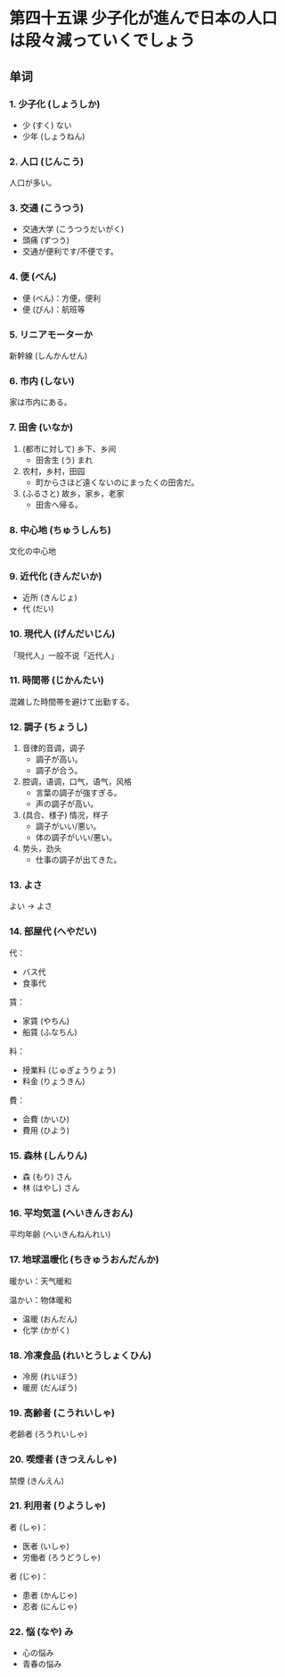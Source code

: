 # 第四十五课 少子化が進んで日本の人口は段々減っていくでしょう
## 单词
### 1. 少子化 (しょうしか)
* 少 (すく) ない
* 少年 (しょうねん)

### 2. 人口 (じんこう)
人口が多い。

### 3. 交通 (こうつう)
* 交通大学 (こうつうだいがく)
* 頭痛 (ずつう)
* 交通が便利です/不便です。

### 4. 便 (べん)
* 便 (べん)：方便，便利
* 便 (びん)：航班等

### 5. リニアモーターか
新幹線 (しんかんせん)

### 6. 市内 (しない)
家は市内にある。

### 7. 田舎 (いなか)
1. (都市に対して) 乡下、乡间
	* 田舎生 (う) まれ　
2. 农村，乡村，田园
	* 町からさほど遠くないのにまったくの田舎だ。
3. (ふるさと) 故乡，家乡，老家
	* 田舎へ帰る。

### 8. 中心地 (ちゅうしんち)
文化の中心地  

### 9. 近代化 (きんだいか)
* 近所 (きんじょ)
* 代 (だい)

### 10. 現代人 (げんだいじん)
「現代人」一般不说「近代人」

### 11. 時間帯 (じかんたい)
混雑した時間帯を避けて出勤する。

### 12. 調子 (ちょうし)
1. 音律的音调，调子
	* 調子が高い。　
	* 調子が合う。
2. 腔调，语调，口气，语气，风格
	* 言葉の調子が強すぎる。
	* 声の調子が高い。
3. (具合、様子) 情况，样子
	* 調子がいい/悪い。
	* 体の調子がいい/悪い。
4. 势头，劲头
	* 仕事の調子が出てきた。

### 13. よさ
よい -> よさ

### 14. 部屋代 (へやだい)
代：

* バス代　
* 食事代

賃：

* 家賃 (やちん)
* 船賃 (ふなちん)

料：

* 授業料 (じゅぎょうりょう)
* 料金 (りょうきん)

費：

* 会費 (かいひ)
* 費用 (ひよう)

### 15. 森林 (しんりん)
* 森 (もり) さん
* 林 (はやし) さん　

### 16. 平均気温 (へいきんきおん)
平均年齢 (へいきんねんれい)

### 17. 地球温暖化 (ちきゅうおんだんか)
暖かい：天气暖和

温かい：物体暖和

* 温暖 (おんだん)
* 化学 (かがく)

### 18. 冷凍食品 (れいとうしょくひん)
* 冷房 (れいぼう)
* 暖房 (だんぼう)

### 19. 高齢者 (こうれいしゃ)
老齢者 (ろうれいしゃ)

### 20. 喫煙者 (きつえんしゃ)
禁煙 (きんえん)

### 21. 利用者 (りようしゃ)
者 (しゃ)：

* 医者 (いしゃ)
* 労働者 (ろうどうしゃ)

者 (じゃ)：

* 患者 (かんじゃ)
* 忍者 (にんじゃ)

### 22. 悩 (なや) み
* 心の悩み
* 青春の悩み　
